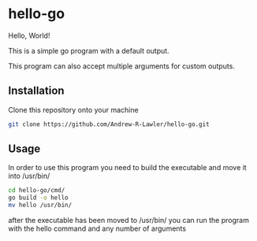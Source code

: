 # hello-go

Hello, World!

This is a simple go program with a default output.

This program can also accept multiple arguments for custom outputs.

## Installation

Clone this repository onto your machine

```bash
git clone https://github.com/Andrew-R-Lawler/hello-go.git
```

## Usage

In order to use this program you need to build the executable and move it into /usr/bin/

```bash
cd hello-go/cmd/
go build -o hello
mv hello /usr/bin/
```

after the executable has been moved to /usr/bin/ you can run the program with the hello command and any number of arguments

